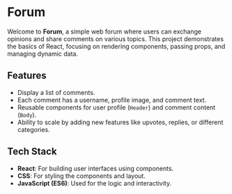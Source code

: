 # Forum

Welcome to **Forum**, a simple web forum where users can exchange opinions and share comments on various topics. This project demonstrates the basics of React, focusing on rendering components, passing props, and managing dynamic data.

## Features

- Display a list of comments.
- Each comment has a username, profile image, and comment text.
- Reusable components for user profile (`Header`) and comment content (`Body`).
- Ability to scale by adding new features like upvotes, replies, or different categories.

## Tech Stack

- **React**: For building user interfaces using components.
- **CSS**: For styling the components and layout.
- **JavaScript (ES6)**: Used for the logic and interactivity.
